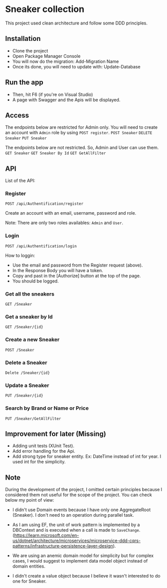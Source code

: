 # Sneaker collection

This project used clean architecture and follow some DDD principles.

## Installation

- Clone the project
- Open Package Manager Console
- You will now do the migration: Add-Migration Name
- Once its done, you will need to update with: Update-Database

## Run the app

- Then, hit F6 (if you're on Visual Studio)
- A page with Swagger and the Apis will be displayed.

## Access

The endpoints below are restricted for Admin only. You will need to create an account with `Admin` role by using `POST register`.
`POST Sneaker`
`DELETE Sneaker`
`PUT Sneaker`

The endpoints below are not restricted. So, Admin and User can use them.
`GET Sneaker`
`GET Sneaker By Id` 
`GET GetAllFilter`

## API

List of the API:

### Register

`POST /api/Authentification/register` 

Create an account with an email, username, password and role.

Note: There are only two roles availables: `Admin` and `User`.

### Login

`POST /api/Authentification/login` 

How to loggin:

- Use the email and password from the Register request (above).
- In the Response Body you will have a token.
- Copy and past in the [Authorize] button at the top of the page.
- You should be logged.

### Get all the sneakers

`GET /Sneaker`

### Get a sneaker by Id

`GET /Sneaker/{id}`

### Create a new Sneaker

`POST /Sneaker`

### Delete a Sneaker

`Delete /Sneaker/{id}`

### Update a Sneaker

`PUT /Sneaker/{id}`

### Search by Brand or Name or Price

`PUT /Sneaker/GetAllFilter`

## Improvement for later (Missing)

- Adding unit tests (XUnit Test).
- Add error handling for the Api.
- Add strong type for sneaker entity. Ex: DateTime instead of int for year. I used int for the simplicity.

## Note

During the development of the project, I omitted certain principles because I considered them not useful for the scope of the project. You can check below my point of view:

- I didn't use Domain events because I have only one AggregateRoot (Sneaker). I don't need to an operation during parallel task.

- As I am using EF, the unit of work pattern is implemented by a DBContext and is executed when a call is made to `SaveChange`. (https://learn.microsoft.com/en-us/dotnet/architecture/microservices/microservice-ddd-cqrs-patterns/infrastructure-persistence-layer-design).

- We are using an anemic domain model for simplicity but for complex cases, I would suggest to implement data model object instead of domain entities.

- I didn't create a value object because I believe it wasn't interested to do one for Sneaker.

